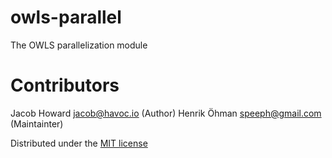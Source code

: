owls-parallel
=============

The OWLS parallelization module

Contributors
============
Jacob Howard <jacob@havoc.io> (Author)
Henrik Öhman <speeph@gmail.com> (Maintainter)

Distributed under the [MIT license](LICENSE)
